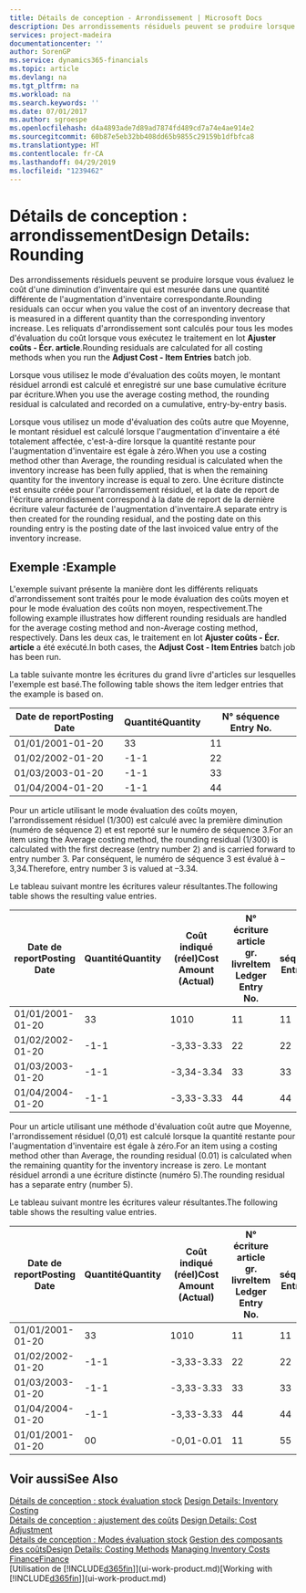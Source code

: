 ```yaml
---
title: Détails de conception - Arrondissement | Microsoft Docs
description: Des arrondissements résiduels peuvent se produire lorsque vous évaluez le coût d'une diminution d'inventaire qui est mesurée dans une quantité différente de l'augmentation d'inventaire correspondante. Les reliquats d'arrondissement sont calculés pour tous les modes d'évaluation du coût lorsque vous exécutez le traitement en lot **Ajuster coûts - Écr. article**.
services: project-madeira
documentationcenter: ''
author: SorenGP
ms.service: dynamics365-financials
ms.topic: article
ms.devlang: na
ms.tgt_pltfrm: na
ms.workload: na
ms.search.keywords: ''
ms.date: 07/01/2017
ms.author: sgroespe
ms.openlocfilehash: d4a4893ade7d89ad7874fd489cd7a74e4ae914e2
ms.sourcegitcommit: 60b87e5eb32bb408dd65b9855c29159b1dfbfca8
ms.translationtype: HT
ms.contentlocale: fr-CA
ms.lasthandoff: 04/29/2019
ms.locfileid: "1239462"
---
```

# <a name="design-details-rounding"></a><span data-ttu-id="ee8f1-104">Détails de conception : arrondissement</span><span class="sxs-lookup"><span data-stu-id="ee8f1-104">Design Details: Rounding</span></span>
<span data-ttu-id="ee8f1-105">Des arrondissements résiduels peuvent se produire lorsque vous évaluez le coût d'une diminution d'inventaire qui est mesurée dans une quantité différente de l'augmentation d'inventaire correspondante.</span><span class="sxs-lookup"><span data-stu-id="ee8f1-105">Rounding residuals can occur when you value the cost of an inventory decrease that is measured in a different quantity than the corresponding inventory increase.</span></span> <span data-ttu-id="ee8f1-106">Les reliquats d'arrondissement sont calculés pour tous les modes d'évaluation du coût lorsque vous exécutez le traitement en lot **Ajuster coûts - Écr. article**.</span><span class="sxs-lookup"><span data-stu-id="ee8f1-106">Rounding residuals are calculated for all costing methods when you run the **Adjust Cost - Item Entries** batch job.</span></span>  

 <span data-ttu-id="ee8f1-107">Lorsque vous utilisez le mode d'évaluation des coûts moyen, le montant résiduel arrondi est calculé et enregistré sur une base cumulative écriture par écriture.</span><span class="sxs-lookup"><span data-stu-id="ee8f1-107">When you use the average costing method, the rounding residual is calculated and recorded on a cumulative, entry-by-entry basis.</span></span>  

 <span data-ttu-id="ee8f1-108">Lorsque vous utilisez un mode d'évaluation des coûts autre que Moyenne, le montant résiduel est calculé lorsque l'augmentation d'inventaire a été totalement affectée, c'est-à-dire lorsque la quantité restante pour l'augmentation d'inventaire est égale à zéro.</span><span class="sxs-lookup"><span data-stu-id="ee8f1-108">When you use a costing method other than Average, the rounding residual is calculated when the inventory increase has been fully applied, that is when the remaining quantity for the inventory increase is equal to zero.</span></span> <span data-ttu-id="ee8f1-109">Une écriture distincte est ensuite créée pour l'arrondissement résiduel, et la date de report de l'écriture arrondissement correspond à la date de report de la dernière écriture valeur facturée de l'augmentation d'inventaire.</span><span class="sxs-lookup"><span data-stu-id="ee8f1-109">A separate entry is then created for the rounding residual, and the posting date on this rounding entry is the posting date of the last invoiced value entry of the inventory increase.</span></span>  

## <a name="example"></a><span data-ttu-id="ee8f1-110">Exemple :</span><span class="sxs-lookup"><span data-stu-id="ee8f1-110">Example</span></span>  
 <span data-ttu-id="ee8f1-111">L'exemple suivant présente la manière dont les différents reliquats d'arrondissement sont traités pour le mode évaluation des coûts moyen et pour le mode évaluation des coûts non moyen, respectivement.</span><span class="sxs-lookup"><span data-stu-id="ee8f1-111">The following example illustrates how different rounding residuals are handled for the average costing method and non-Average costing method, respectively.</span></span> <span data-ttu-id="ee8f1-112">Dans les deux cas, le traitement en lot **Ajuster coûts - Écr. article** a été exécuté.</span><span class="sxs-lookup"><span data-stu-id="ee8f1-112">In both cases, the **Adjust Cost - Item Entries** batch job has been run.</span></span>  

 <span data-ttu-id="ee8f1-113">La table suivante montre les écritures du grand livre d'articles sur lesquelles l'exemple est basé.</span><span class="sxs-lookup"><span data-stu-id="ee8f1-113">The following table shows the item ledger entries that the example is based on.</span></span>  

|<span data-ttu-id="ee8f1-114">Date de report</span><span class="sxs-lookup"><span data-stu-id="ee8f1-114">Posting Date</span></span>|<span data-ttu-id="ee8f1-115">Quantité</span><span class="sxs-lookup"><span data-stu-id="ee8f1-115">Quantity</span></span>|<span data-ttu-id="ee8f1-116">N° séquence </span><span class="sxs-lookup"><span data-stu-id="ee8f1-116">Entry No.</span></span>|  
|------------------|--------------|---------------|  
|<span data-ttu-id="ee8f1-117">01/01/20</span><span class="sxs-lookup"><span data-stu-id="ee8f1-117">01-01-20</span></span>|<span data-ttu-id="ee8f1-118">3</span><span class="sxs-lookup"><span data-stu-id="ee8f1-118">3</span></span>|<span data-ttu-id="ee8f1-119">1</span><span class="sxs-lookup"><span data-stu-id="ee8f1-119">1</span></span>|  
|<span data-ttu-id="ee8f1-120">01/02/20</span><span class="sxs-lookup"><span data-stu-id="ee8f1-120">02-01-20</span></span>|<span data-ttu-id="ee8f1-121">-1</span><span class="sxs-lookup"><span data-stu-id="ee8f1-121">-1</span></span>|<span data-ttu-id="ee8f1-122">2</span><span class="sxs-lookup"><span data-stu-id="ee8f1-122">2</span></span>|  
|<span data-ttu-id="ee8f1-123">01/03/20</span><span class="sxs-lookup"><span data-stu-id="ee8f1-123">03-01-20</span></span>|<span data-ttu-id="ee8f1-124">-1</span><span class="sxs-lookup"><span data-stu-id="ee8f1-124">-1</span></span>|<span data-ttu-id="ee8f1-125">3</span><span class="sxs-lookup"><span data-stu-id="ee8f1-125">3</span></span>|  
|<span data-ttu-id="ee8f1-126">01/04/20</span><span class="sxs-lookup"><span data-stu-id="ee8f1-126">04-01-20</span></span>|<span data-ttu-id="ee8f1-127">-1</span><span class="sxs-lookup"><span data-stu-id="ee8f1-127">-1</span></span>|<span data-ttu-id="ee8f1-128">4</span><span class="sxs-lookup"><span data-stu-id="ee8f1-128">4</span></span>|  

 <span data-ttu-id="ee8f1-129">Pour un article utilisant le mode évaluation des coûts moyen, l'arrondissement résiduel (1/300) est calculé avec la première diminution (numéro de séquence 2) et est reporté sur le numéro de séquence 3.</span><span class="sxs-lookup"><span data-stu-id="ee8f1-129">For an item using the Average costing method, the rounding residual (1/300) is calculated with the first decrease (entry number 2) and is carried forward to entry number 3.</span></span> <span data-ttu-id="ee8f1-130">Par conséquent, le numéro de séquence 3 est évalué à –3,34.</span><span class="sxs-lookup"><span data-stu-id="ee8f1-130">Therefore, entry number 3 is valued at –3.34.</span></span>  

 <span data-ttu-id="ee8f1-131">Le tableau suivant montre les écritures valeur résultantes.</span><span class="sxs-lookup"><span data-stu-id="ee8f1-131">The following table shows the resulting value entries.</span></span>  

|<span data-ttu-id="ee8f1-132">Date de report</span><span class="sxs-lookup"><span data-stu-id="ee8f1-132">Posting Date</span></span>|<span data-ttu-id="ee8f1-133">Quantité</span><span class="sxs-lookup"><span data-stu-id="ee8f1-133">Quantity</span></span>|<span data-ttu-id="ee8f1-134">Coût indiqué (réel)</span><span class="sxs-lookup"><span data-stu-id="ee8f1-134">Cost Amount (Actual)</span></span>|<span data-ttu-id="ee8f1-135">N° écriture article gr. livre</span><span class="sxs-lookup"><span data-stu-id="ee8f1-135">Item Ledger Entry No.</span></span>|<span data-ttu-id="ee8f1-136">N° séquence </span><span class="sxs-lookup"><span data-stu-id="ee8f1-136">Entry No.</span></span>|  
|------------------|--------------|----------------------------|---------------------------|---------------|  
|<span data-ttu-id="ee8f1-137">01/01/20</span><span class="sxs-lookup"><span data-stu-id="ee8f1-137">01-01-20</span></span>|<span data-ttu-id="ee8f1-138">3</span><span class="sxs-lookup"><span data-stu-id="ee8f1-138">3</span></span>|<span data-ttu-id="ee8f1-139">10</span><span class="sxs-lookup"><span data-stu-id="ee8f1-139">10</span></span>|<span data-ttu-id="ee8f1-140">1</span><span class="sxs-lookup"><span data-stu-id="ee8f1-140">1</span></span>|<span data-ttu-id="ee8f1-141">1</span><span class="sxs-lookup"><span data-stu-id="ee8f1-141">1</span></span>|  
|<span data-ttu-id="ee8f1-142">01/02/20</span><span class="sxs-lookup"><span data-stu-id="ee8f1-142">02-01-20</span></span>|<span data-ttu-id="ee8f1-143">-1</span><span class="sxs-lookup"><span data-stu-id="ee8f1-143">-1</span></span>|<span data-ttu-id="ee8f1-144">-3,33</span><span class="sxs-lookup"><span data-stu-id="ee8f1-144">-3.33</span></span>|<span data-ttu-id="ee8f1-145">2</span><span class="sxs-lookup"><span data-stu-id="ee8f1-145">2</span></span>|<span data-ttu-id="ee8f1-146">2</span><span class="sxs-lookup"><span data-stu-id="ee8f1-146">2</span></span>|  
|<span data-ttu-id="ee8f1-147">01/03/20</span><span class="sxs-lookup"><span data-stu-id="ee8f1-147">03-01-20</span></span>|<span data-ttu-id="ee8f1-148">-1</span><span class="sxs-lookup"><span data-stu-id="ee8f1-148">-1</span></span>|<span data-ttu-id="ee8f1-149">-3,34</span><span class="sxs-lookup"><span data-stu-id="ee8f1-149">-3.34</span></span>|<span data-ttu-id="ee8f1-150">3</span><span class="sxs-lookup"><span data-stu-id="ee8f1-150">3</span></span>|<span data-ttu-id="ee8f1-151">3</span><span class="sxs-lookup"><span data-stu-id="ee8f1-151">3</span></span>|  
|<span data-ttu-id="ee8f1-152">01/04/20</span><span class="sxs-lookup"><span data-stu-id="ee8f1-152">04-01-20</span></span>|<span data-ttu-id="ee8f1-153">-1</span><span class="sxs-lookup"><span data-stu-id="ee8f1-153">-1</span></span>|<span data-ttu-id="ee8f1-154">-3,33</span><span class="sxs-lookup"><span data-stu-id="ee8f1-154">-3.33</span></span>|<span data-ttu-id="ee8f1-155">4</span><span class="sxs-lookup"><span data-stu-id="ee8f1-155">4</span></span>|<span data-ttu-id="ee8f1-156">4</span><span class="sxs-lookup"><span data-stu-id="ee8f1-156">4</span></span>|  

 <span data-ttu-id="ee8f1-157">Pour un article utilisant une méthode d'évaluation coût autre que Moyenne, l'arrondissement résiduel (0,01) est calculé lorsque la quantité restante pour l'augmentation d'inventaire est égale à zéro.</span><span class="sxs-lookup"><span data-stu-id="ee8f1-157">For an item using a costing method other than Average, the rounding residual (0.01) is calculated when the remaining quantity for the inventory increase is zero.</span></span> <span data-ttu-id="ee8f1-158">Le montant résiduel arrondi a une écriture distincte (numéro 5).</span><span class="sxs-lookup"><span data-stu-id="ee8f1-158">The rounding residual has a separate entry (number 5).</span></span>  

 <span data-ttu-id="ee8f1-159">Le tableau suivant montre les écritures valeur résultantes.</span><span class="sxs-lookup"><span data-stu-id="ee8f1-159">The following table shows the resulting value entries.</span></span>  

|<span data-ttu-id="ee8f1-160">Date de report</span><span class="sxs-lookup"><span data-stu-id="ee8f1-160">Posting Date</span></span>|<span data-ttu-id="ee8f1-161">Quantité</span><span class="sxs-lookup"><span data-stu-id="ee8f1-161">Quantity</span></span>|<span data-ttu-id="ee8f1-162">Coût indiqué (réel)</span><span class="sxs-lookup"><span data-stu-id="ee8f1-162">Cost Amount (Actual)</span></span>|<span data-ttu-id="ee8f1-163">N° écriture article gr. livre</span><span class="sxs-lookup"><span data-stu-id="ee8f1-163">Item Ledger Entry No.</span></span>|<span data-ttu-id="ee8f1-164">N° séquence </span><span class="sxs-lookup"><span data-stu-id="ee8f1-164">Entry No.</span></span>|  
|------------------|--------------|----------------------------|---------------------------|---------------|  
|<span data-ttu-id="ee8f1-165">01/01/20</span><span class="sxs-lookup"><span data-stu-id="ee8f1-165">01-01-20</span></span>|<span data-ttu-id="ee8f1-166">3</span><span class="sxs-lookup"><span data-stu-id="ee8f1-166">3</span></span>|<span data-ttu-id="ee8f1-167">10</span><span class="sxs-lookup"><span data-stu-id="ee8f1-167">10</span></span>|<span data-ttu-id="ee8f1-168">1</span><span class="sxs-lookup"><span data-stu-id="ee8f1-168">1</span></span>|<span data-ttu-id="ee8f1-169">1</span><span class="sxs-lookup"><span data-stu-id="ee8f1-169">1</span></span>|  
|<span data-ttu-id="ee8f1-170">01/02/20</span><span class="sxs-lookup"><span data-stu-id="ee8f1-170">02-01-20</span></span>|<span data-ttu-id="ee8f1-171">-1</span><span class="sxs-lookup"><span data-stu-id="ee8f1-171">-1</span></span>|<span data-ttu-id="ee8f1-172">-3,33</span><span class="sxs-lookup"><span data-stu-id="ee8f1-172">-3.33</span></span>|<span data-ttu-id="ee8f1-173">2</span><span class="sxs-lookup"><span data-stu-id="ee8f1-173">2</span></span>|<span data-ttu-id="ee8f1-174">2</span><span class="sxs-lookup"><span data-stu-id="ee8f1-174">2</span></span>|  
|<span data-ttu-id="ee8f1-175">01/03/20</span><span class="sxs-lookup"><span data-stu-id="ee8f1-175">03-01-20</span></span>|<span data-ttu-id="ee8f1-176">-1</span><span class="sxs-lookup"><span data-stu-id="ee8f1-176">-1</span></span>|<span data-ttu-id="ee8f1-177">-3,33</span><span class="sxs-lookup"><span data-stu-id="ee8f1-177">-3.33</span></span>|<span data-ttu-id="ee8f1-178">3</span><span class="sxs-lookup"><span data-stu-id="ee8f1-178">3</span></span>|<span data-ttu-id="ee8f1-179">3</span><span class="sxs-lookup"><span data-stu-id="ee8f1-179">3</span></span>|  
|<span data-ttu-id="ee8f1-180">01/04/20</span><span class="sxs-lookup"><span data-stu-id="ee8f1-180">04-01-20</span></span>|<span data-ttu-id="ee8f1-181">-1</span><span class="sxs-lookup"><span data-stu-id="ee8f1-181">-1</span></span>|<span data-ttu-id="ee8f1-182">-3,33</span><span class="sxs-lookup"><span data-stu-id="ee8f1-182">-3.33</span></span>|<span data-ttu-id="ee8f1-183">4</span><span class="sxs-lookup"><span data-stu-id="ee8f1-183">4</span></span>|<span data-ttu-id="ee8f1-184">4</span><span class="sxs-lookup"><span data-stu-id="ee8f1-184">4</span></span>|  
|<span data-ttu-id="ee8f1-185">01/01/20</span><span class="sxs-lookup"><span data-stu-id="ee8f1-185">01-01-20</span></span>|<span data-ttu-id="ee8f1-186">0</span><span class="sxs-lookup"><span data-stu-id="ee8f1-186">0</span></span>|<span data-ttu-id="ee8f1-187">-0,01</span><span class="sxs-lookup"><span data-stu-id="ee8f1-187">-0.01</span></span>|<span data-ttu-id="ee8f1-188">1</span><span class="sxs-lookup"><span data-stu-id="ee8f1-188">1</span></span>|<span data-ttu-id="ee8f1-189">5</span><span class="sxs-lookup"><span data-stu-id="ee8f1-189">5</span></span>|  

## <a name="see-also"></a><span data-ttu-id="ee8f1-190">Voir aussi</span><span class="sxs-lookup"><span data-stu-id="ee8f1-190">See Also</span></span>  
 <span data-ttu-id="ee8f1-191">[Détails de conception : stock évaluation stock](design-details-inventory-costing.md) </span><span class="sxs-lookup"><span data-stu-id="ee8f1-191">[Design Details: Inventory Costing](design-details-inventory-costing.md) </span></span>  
 <span data-ttu-id="ee8f1-192">[Détails de conception : ajustement des coûts](design-details-cost-adjustment.md) </span><span class="sxs-lookup"><span data-stu-id="ee8f1-192">[Design Details: Cost Adjustment](design-details-cost-adjustment.md) </span></span>  
 <span data-ttu-id="ee8f1-193">[Détails de conception : Modes évaluation stock](design-details-costing-methods.md) [Gestion des composants des coûts](finance-manage-inventory-costs.md)</span><span class="sxs-lookup"><span data-stu-id="ee8f1-193">[Design Details: Costing Methods](design-details-costing-methods.md) [Managing Inventory Costs](finance-manage-inventory-costs.md)</span></span>  
 [<span data-ttu-id="ee8f1-194">Finance</span><span class="sxs-lookup"><span data-stu-id="ee8f1-194">Finance</span></span>](finance.md)  
 <span data-ttu-id="ee8f1-195">[Utilisation de [!INCLUDE[d365fin](includes/d365fin_md.md)]](ui-work-product.md)</span><span class="sxs-lookup"><span data-stu-id="ee8f1-195">[Working with [!INCLUDE[d365fin](includes/d365fin_md.md)]](ui-work-product.md)</span></span>
